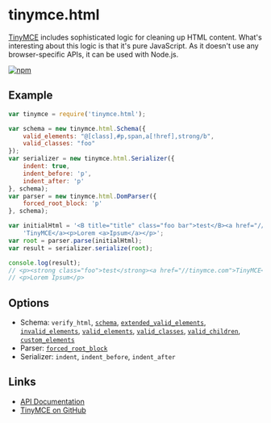 # tinymce.html
[TinyMCE](http://www.tinymce.com) includes sophisticated logic for cleaning up
HTML content. What's interesting about this logic is that it's pure JavaScript.
As it doesn't use any browser-specific APIs, it can be used with Node.js.

[![npm](https://img.shields.io/npm/v/tinymce.html.svg)](https://www.npmjs.com/package/tinymce.html)

## Example

```js
var tinymce = require('tinymce.html');

var schema = new tinymce.html.Schema({
    valid_elements: "@[class],#p,span,a[!href],strong/b",
    valid_classes: "foo"
});
var serializer = new tinymce.html.Serializer({
    indent: true,
    indent_before: 'p',
    indent_after: 'p'
}, schema);
var parser = new tinymce.html.DomParser({
    forced_root_block: 'p'
}, schema);

var initialHtml = '<B title="title" class="foo bar">test</B><a href="//tinymce.com">' +
    'TinyMCE</a><p>Lorem <a>Ipsum</a></p>';
var root = parser.parse(initialHtml);
var result = serializer.serialize(root);

console.log(result);
// <p><strong class="foo">test</strong><a href="//tinymce.com">TinyMCE</a></p>
// <p>Lorem Ipsum</p>
```

## Options

* Schema:
`verify_html`,
[`schema`](http://www.tinymce.com/wiki.php/Configuration:schema),
[`extended_valid_elements`](http://www.tinymce.com/wiki.php/Configuration:extended_valid_elements),
[`invalid_elements`](http://www.tinymce.com/wiki.php/Configuration:invalid_elements),
[`valid_elements`](http://www.tinymce.com/wiki.php/Configuration:valid_elements),
[`valid_classes`](http://www.tinymce.com/wiki.php/Configuration:valid_classes),
[`valid_children`](http://www.tinymce.com/wiki.php/Configuration:valid_children),
[`custom_elements`](http://www.tinymce.com/wiki.php/Configuration:custom_elements)
* Parser:
[`forced_root_block`](http://www.tinymce.com/wiki.php/Configuration:forced_root_block)
* Serializer: `indent`, `indent_before`, `indent_after`

## Links

* [API Documentation](http://www.tinymce.com/wiki.php/api4:namespace.tinymce.html)
* [TinyMCE on GitHub](https://github.com/tinymce/tinymce)
